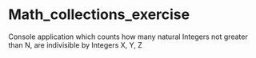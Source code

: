 # Math_collections_exercise
Console application which counts how many natural Integers not greater than N, are indivisible by Integers X, Y, Z
